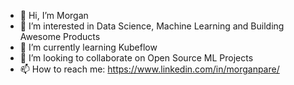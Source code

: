 - 👋 Hi, I’m Morgan
- 👀 I’m interested in Data Science, Machine Learning and Building Awesome Products
- 🌱 I’m currently learning Kubeflow
- 💞️ I’m looking to collaborate on Open Source ML Projects
- 📫 How to reach me: https://www.linkedin.com/in/morganpare/

<!---
morganpare/morganpare is a ✨ special ✨ repository because its `README.md` (this file) appears on your GitHub profile.
You can click the Preview link to take a look at your changes.
--->
